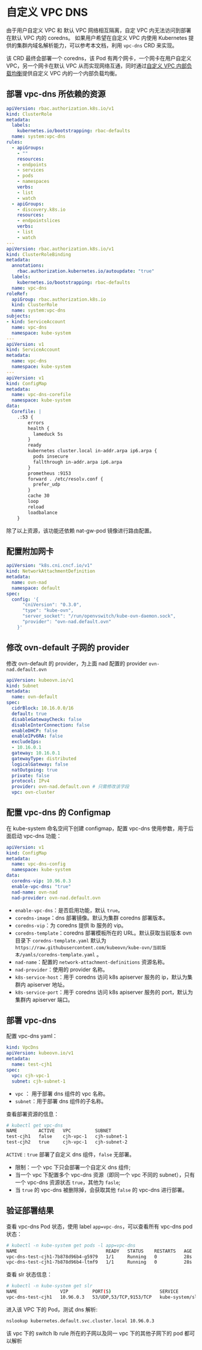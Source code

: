 # 自定义 VPC DNS

由于用户自定义 VPC 和 默认 VPC 网络相互隔离，自定 VPC 内无法访问到部署在默认 VPC 内的 coredns。
如果用户希望在自定义 VPC 内使用 Kubernetes 提供的集群内域名解析能力，可以参考本文档，利用 `vpc-dns` CRD 来实现。

该 CRD 最终会部署一个 coredns，该 Pod 有两个网卡，一个网卡在用户自定义 VPC，另一个网卡在默认 VPC 从而实现网络互通，同时通过[自定义 VPC 内部负载均衡](./vpc-internal-lb.md)提供自定义 VPC 内的一个内部负载均衡。

## 部署 vpc-dns 所依赖的资源

```yaml
apiVersion: rbac.authorization.k8s.io/v1
kind: ClusterRole
metadata:
  labels:
    kubernetes.io/bootstrapping: rbac-defaults
  name: system:vpc-dns
rules:
  - apiGroups:
    - ""
    resources:
    - endpoints
    - services
    - pods
    - namespaces
    verbs:
    - list
    - watch
  - apiGroups:
    - discovery.k8s.io
    resources:
    - endpointslices
    verbs:
    - list
    - watch
---
apiVersion: rbac.authorization.k8s.io/v1
kind: ClusterRoleBinding
metadata:
  annotations:
    rbac.authorization.kubernetes.io/autoupdate: "true"
  labels:
    kubernetes.io/bootstrapping: rbac-defaults
  name: vpc-dns
roleRef:
  apiGroup: rbac.authorization.k8s.io
  kind: ClusterRole
  name: system:vpc-dns
subjects:
- kind: ServiceAccount
  name: vpc-dns
  namespace: kube-system
---
apiVersion: v1
kind: ServiceAccount
metadata:
  name: vpc-dns
  namespace: kube-system
---
apiVersion: v1
kind: ConfigMap
metadata:
  name: vpc-dns-corefile
  namespace: kube-system
data:
  Corefile: |
    .:53 {
        errors
        health {
          lameduck 5s
        }
        ready
        kubernetes cluster.local in-addr.arpa ip6.arpa {
          pods insecure
          fallthrough in-addr.arpa ip6.arpa
        }
        prometheus :9153
        forward . /etc/resolv.conf {
          prefer_udp
        }
        cache 30
        loop
        reload
        loadbalance
    }
```

除了以上资源，该功能还依赖 nat-gw-pod 镜像进行路由配置。

## 配置附加网卡

```yaml
apiVersion: "k8s.cni.cncf.io/v1"
kind: NetworkAttachmentDefinition
metadata:
  name: ovn-nad
  namespace: default
spec:
  config: '{
      "cniVersion": "0.3.0",
      "type": "kube-ovn",
      "server_socket": "/run/openvswitch/kube-ovn-daemon.sock",
      "provider": "ovn-nad.default.ovn"
    }'
```

## 修改 ovn-default 子网的 provider

修改 ovn-default 的 provider，为上面 nad 配置的 provider `ovn-nad.default.ovn`

```yaml
apiVersion: kubeovn.io/v1
kind: Subnet
metadata:
  name: ovn-default
spec:
  cidrBlock: 10.16.0.0/16
  default: true
  disableGatewayCheck: false
  disableInterConnection: false
  enableDHCP: false
  enableIPv6RA: false
  excludeIps:
  - 10.16.0.1
  gateway: 10.16.0.1
  gatewayType: distributed
  logicalGateway: false
  natOutgoing: true
  private: false
  protocol: IPv4
  provider: ovn-nad.default.ovn # 只需修改该字段
  vpc: ovn-cluster
```

## 配置 vpc-dns 的 Configmap

在 kube-system 命名空间下创建 configmap，配置 vpc-dns 使用参数，用于后面启动 vpc-dns 功能：

```yaml
apiVersion: v1
kind: ConfigMap
metadata:
  name: vpc-dns-config
  namespace: kube-system
data:
  coredns-vip: 10.96.0.3
  enable-vpc-dns: "true"
  nad-name: ovn-nad
  nad-provider: ovn-nad.default.ovn
```

* `enable-vpc-dns`：是否启用功能，默认 `true`。
* `coredns-image`：dns 部署镜像。默认为集群 coredns 部署版本。
* `coredns-vip`：为 coredns 提供 lb 服务的 vip。
* `coredns-template`：coredns 部署模板所在的 URL。默认获取当前版本 ovn 目录下 `coredns-template.yaml` 默认为 `https://raw.githubusercontent.com/kubeovn/kube-ovn/当前版本/yamls/coredns-template.yaml` 。
* `nad-name`：配置的 `network-attachment-definitions` 资源名称。
* `nad-provider`：使用的 provider 名称。
* `k8s-service-host`：用于 coredns 访问 k8s apiserver 服务的 ip，默认为集群内 apiserver 地址。
* `k8s-service-port`：用于 coredns 访问 k8s apiserver 服务的 port，默认为集群内 apiserver 端口。

## 部署 vpc-dns

配置 vpc-dns yaml：

```yaml
kind: VpcDns
apiVersion: kubeovn.io/v1
metadata:
  name: test-cjh1
spec:
  vpc: cjh-vpc-1
  subnet: cjh-subnet-1
```

* `vpc` ： 用于部署 dns 组件的 vpc 名称。
* `subnet`：用于部署 dns 组件的子名称。

查看部署资源的信息：

```bash
# kubectl get vpc-dns
NAME        ACTIVE   VPC         SUBNET   
test-cjh1   false    cjh-vpc-1   cjh-subnet-1   
test-cjh2   true     cjh-vpc-1   cjh-subnet-2 
```

`ACTIVE` : `true` 部署了自定义 dns 组件，`false` 无部署。

* 限制：一个 vpc 下只会部署一个自定义 dns 组件;
* 当一个 vpc 下配置多个 vpc-dns 资源（即同一个 vpc 不同的 subnet），只有一个 vpc-dns 资源状态 `true`，其他为 `fasle`;
* 当 `true` 的 vpc-dns 被删除掉，会获取其他 `false` 的 vpc-dns 进行部署。

## 验证部署结果

查看 vpc-dns Pod 状态，使用 label `app=vpc-dns`，可以查看所有 vpc-dns pod 状态：

```bash
# kubectl -n kube-system get pods -l app=vpc-dns
NAME                                 READY   STATUS    RESTARTS   AGE
vpc-dns-test-cjh1-7b878d96b4-g5979   1/1     Running   0          28s
vpc-dns-test-cjh1-7b878d96b4-ltmf9   1/1     Running   0          28s
```

查看 slr 状态信息：

```bash
# kubectl -n kube-system get slr
NAME                VIP         PORT(S)                  SERVICE                             AGE
vpc-dns-test-cjh1   10.96.0.3   53/UDP,53/TCP,9153/TCP   kube-system/slr-vpc-dns-test-cjh1   113s
```

进入该 VPC 下的 Pod，测试 dns 解析:

```bash
nslookup kubernetes.default.svc.cluster.local 10.96.0.3
```

该 vpc 下的 switch lb rule 所在的子网以及同一 vpc 下的其他子网下的 pod 都可以解析
